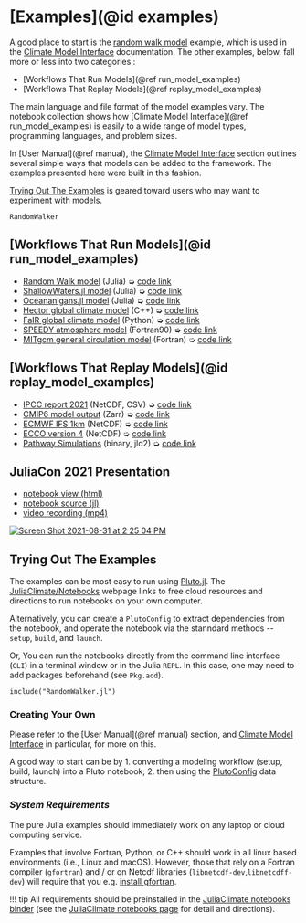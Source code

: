 # [Examples](@id examples)

A good place to start is the [random walk model](RandomWalker.html) example, which is used in the [Climate Model Interface](@ref) documentation. The other examples, below, fall more or less into two categories : 

- [Workflows That Run Models](@ref run_model_examples)
- [Workflows That Replay Models](@ref replay_model_examples)

The main language and file format of the model examples vary. The notebook collection shows how [Climate Model Interface](@ref run_model_examples) is easily to a wide range of model types, programming languages, and problem sizes.

In [User Manual](@ref manual), the [Climate Model Interface](@ref) section outlines several simple ways that models can be added to the framework. The examples presented here were built in this fashion.

[Trying Out The Examples](@ref) is geared toward users who may want to experiment with models.    

```@docs
RandomWalker
```

## [Workflows That Run Models](@id run_model_examples)

- [Random Walk model](RandomWalker.html) (Julia) ➭ [code link](https://raw.githubusercontent.com/gaelforget/ClimateModels.jl/master/examples/RandomWalker.jl)
- [ShallowWaters.jl model](ShallowWaters.html) (Julia) ➭ [code link](https://raw.githubusercontent.com/gaelforget/ClimateModels.jl/master/examples/ShallowWaters.jl)
- [Oceananigans.jl model](Oceananigans.html) (Julia) ➭ [code link](https://raw.githubusercontent.com/gaelforget/ClimateModels.jl/master/examples/Oceananigans.jl)
- [Hector global climate model](Hector.html) (C++) ➭ [code link](https://raw.githubusercontent.com/gaelforget/ClimateModels.jl/master/examples/Hector.jl)
- [FaIR global climate model](FaIR.html) (Python) ➭ [code link](https://raw.githubusercontent.com/gaelforget/ClimateModels.jl/master/examples/FaIR.jl)
- [SPEEDY atmosphere model](Speedy.html) (Fortran90) ➭ [code link](https://raw.githubusercontent.com/gaelforget/ClimateModels.jl/master/examples/Speedy.jl)
- [MITgcm general circulation model](MITgcm.html) (Fortran) ➭ [code link](https://raw.githubusercontent.com/gaelforget/ClimateModels.jl/master/examples/MITgcm.jl)

## [Workflows That Replay Models](@id replay_model_examples)

- [IPCC report 2021](IPCC.html) (NetCDF, CSV) ➭ [code link](https://raw.githubusercontent.com/gaelforget/ClimateModels.jl/master/examples/IPCC.jl)
- [CMIP6 model output](CMIP6.html) (Zarr) ➭ [code link](https://raw.githubusercontent.com/gaelforget/ClimateModels.jl/master/examples/CMIP6.jl)
- [ECMWF IFS 1km](http://www.gaelforget.net/notebooks/IFS1km_notebook.html) (NetCDF) ➭ [code link](https://raw.githubusercontent.com/gaelforget/ClimateModels.jl/master/examples/IFS1km.jl)
- [ECCO version 4](https://JuliaOcean.github.io/Climatology.jl/dev/examples/ECCO_standard_plots.html) (NetCDF) ➭ [code link](https://raw.githubusercontent.com/juliaocean/Climatology.jl/master/examples/ECCO/ECCO_standard_plots.jl)
- [Pathway Simulations](https://gaelforget.github.io/MITgcm.jl/dev/examples/HS94_particles.html) (binary, jld2) ➭ [code link](https://raw.githubusercontent.com/gaelforget/MITgcm.jl/master/examples/HS94_particles.jl)


## JuliaCon 2021 Presentation

- [notebook view (html)](ClimateModelsJuliaCon2021.html)
- [notebook source (jl)](https://github.com/gaelforget/ClimateModels.jl/blob/master/docs/src/ClimateModelsJuliaCon2021.jl)
- [video recording (mp4)](https://youtu.be/XR5hKCja0uw)

[![Screen Shot 2021-08-31 at 2 25 04 PM](https://user-images.githubusercontent.com/20276764/131556274-48f3df13-0608-4cd0-acf9-c3e29894a32c.png)](https://youtu.be/XR5hKCja0uw)

## Trying Out The Examples

The examples can be most easy to run using [Pluto.jl](https://github.com/fonsp/Pluto.jl). The [JuliaClimate/Notebooks](https://juliaclimate.github.io/Notebooks) webpage links to free cloud resources and directions to run notebooks on your own computer.

Alternatively, you can create a `PlutoConfig` to extract dependencies from the notebook, and operate the notebook via the stanndard methods -- `setup`, `build`, and `launch`.

Or, You can run the notebooks directly from the command line interface (`CLI`) in a terminal window or in the Julia `REPL`. In this case, one may need to add packages beforehand (see `Pkg.add`). 

`include("RandomWalker.jl")`

### Creating Your Own

Please refer to the [User Manual](@ref manual) section, and [Climate Model Interface](@ref) in particular, for more on this. 

A good way to start can be by 1. converting a modeling workflow (setup, build, launch) into a Pluto notebook; 2. then using the [PlutoConfig](@ref) data structure.

### _System Requirements_

The pure Julia examples should immediately work on any laptop or cloud computing service. 

Examples that involve Fortran, Python, or C++ should work in all linux based environments (i.e., Linux and macOS). However, those that rely on a Fortran compiler (`gfortran`) and / or on Netcdf libraries (`libnetcdf-dev`,`libnetcdff-dev`) will require that you e.g. [install gfortran](https://fortran-lang.org/learn/os_setup/install_gfortran). 

!!! tip
    All requirements should be preinstalled in the [JuliaClimate notebooks binder](https://gesis.mybinder.org/v2/gh/JuliaClimate/GlobalOceanNotebooks/HEAD?urlpath=lab) (see the [JuliaClimate notebooks page](https://juliaclimate.github.io/Notebooks/#directions) for detail and directions).


